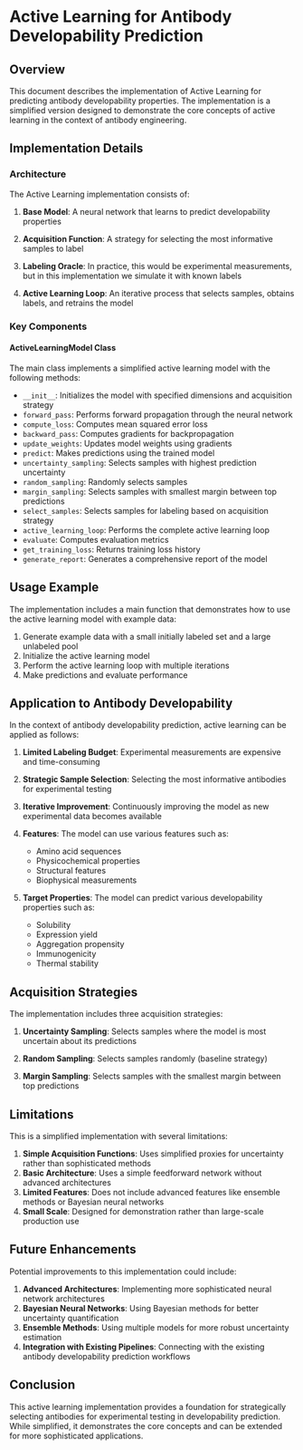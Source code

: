 # Active Learning for Antibody Developability Prediction

## Overview

This document describes the implementation of Active Learning for predicting antibody developability properties. The implementation is a simplified version designed to demonstrate the core concepts of active learning in the context of antibody engineering.

## Implementation Details

### Architecture

The Active Learning implementation consists of:

1. **Base Model**: A neural network that learns to predict developability properties

2. **Acquisition Function**: A strategy for selecting the most informative samples to label

3. **Labeling Oracle**: In practice, this would be experimental measurements, but in this implementation we simulate it with known labels

4. **Active Learning Loop**: An iterative process that selects samples, obtains labels, and retrains the model

### Key Components

#### ActiveLearningModel Class

The main class implements a simplified active learning model with the following methods:

- `__init__`: Initializes the model with specified dimensions and acquisition strategy
- `forward_pass`: Performs forward propagation through the neural network
- `compute_loss`: Computes mean squared error loss
- `backward_pass`: Computes gradients for backpropagation
- `update_weights`: Updates model weights using gradients
- `predict`: Makes predictions using the trained model
- `uncertainty_sampling`: Selects samples with highest prediction uncertainty
- `random_sampling`: Randomly selects samples
- `margin_sampling`: Selects samples with smallest margin between top predictions
- `select_samples`: Selects samples for labeling based on acquisition strategy
- `active_learning_loop`: Performs the complete active learning loop
- `evaluate`: Computes evaluation metrics
- `get_training_loss`: Returns training loss history
- `generate_report`: Generates a comprehensive report of the model

## Usage Example

The implementation includes a main function that demonstrates how to use the active learning model with example data:

1. Generate example data with a small initially labeled set and a large unlabeled pool
2. Initialize the active learning model
3. Perform the active learning loop with multiple iterations
4. Make predictions and evaluate performance

## Application to Antibody Developability

In the context of antibody developability prediction, active learning can be applied as follows:

1. **Limited Labeling Budget**: Experimental measurements are expensive and time-consuming

2. **Strategic Sample Selection**: Selecting the most informative antibodies for experimental testing

3. **Iterative Improvement**: Continuously improving the model as new experimental data becomes available

4. **Features**: The model can use various features such as:
   - Amino acid sequences
   - Physicochemical properties
   - Structural features
   - Biophysical measurements

5. **Target Properties**: The model can predict various developability properties such as:
   - Solubility
   - Expression yield
   - Aggregation propensity
   - Immunogenicity
   - Thermal stability

## Acquisition Strategies

The implementation includes three acquisition strategies:

1. **Uncertainty Sampling**: Selects samples where the model is most uncertain about its predictions

2. **Random Sampling**: Selects samples randomly (baseline strategy)

3. **Margin Sampling**: Selects samples with the smallest margin between top predictions

## Limitations

This is a simplified implementation with several limitations:

1. **Simple Acquisition Functions**: Uses simplified proxies for uncertainty rather than sophisticated methods
2. **Basic Architecture**: Uses a simple feedforward network without advanced architectures
3. **Limited Features**: Does not include advanced features like ensemble methods or Bayesian neural networks
4. **Small Scale**: Designed for demonstration rather than large-scale production use

## Future Enhancements

Potential improvements to this implementation could include:

1. **Advanced Architectures**: Implementing more sophisticated neural network architectures
2. **Bayesian Neural Networks**: Using Bayesian methods for better uncertainty quantification
3. **Ensemble Methods**: Using multiple models for more robust uncertainty estimation
4. **Integration with Existing Pipelines**: Connecting with the existing antibody developability prediction workflows

## Conclusion

This active learning implementation provides a foundation for strategically selecting antibodies for experimental testing in developability prediction. While simplified, it demonstrates the core concepts and can be extended for more sophisticated applications.
